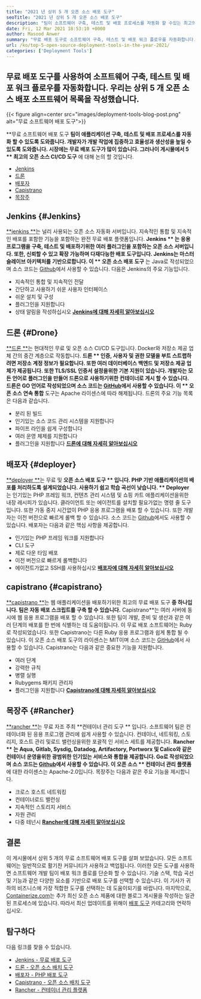 ```yaml
---
title: "2021 년 상위 5 개 오픈 소스 배포 도구" 
seoTitle: "2021 년 상위 5 개 오픈 소스 배포 도구" 
description: "팀이 소프트웨어 구축, 테스트 및 배포 프로세스를 자동화 할 수있는 최고의 오픈 소스 CI/CD 도구를 통합하여 생산성을 높이십시오." 
date: Fri, 12 Mar 2021 18:53:10 +0000
author: Masood Anwer
summary: "무료 배포 도구로 소프트웨어 구축, 테스트 및 배포 워크 플로우를 자동화합니다. 우리는 상위 5 개 오픈 소스 배포 소프트웨어 목록을 작성했습니다." 
url: /ko/top-5-open-source-deployment-tools-in-the-year-2021/
categories: ['Deployment Tools']
---
```


## 무료 배포 도구를 사용하여 소프트웨어 구축, 테스트 및 배포 워크 플로우를 자동화합니다. 우리는 상위 5 개 오픈 소스 배포 소프트웨어 목록을 작성했습니다.

{{< figure align=center src="images/deployment-tools-blog-post.png" alt="무료 소프트웨어 배포 도구">}}

**무료 소프트웨어 배포 도구 **팀이 애플리케이션 구축, 테스트 및 배포 프로세스를 자동화 할 수 있도록 도와줍니다. 개발자가 개발 작업에 집중하고 효율성과 생산성을 높일 수 있도록 도와줍니다. 시장에는 무료 배포 도구가 많이 있습니다. 그러나이 게시물에서 5 ** 최고의 오픈 소스 CI/CD 도구** 에 대해 논의 할 것입니다.
  * [Jenkins][1]
  * [드론][2]
  * [배포자][3]
  * [Capistrano][4]
  * [목장주][5]

## Jenkins   {#Jenkins}
[**jenkins **][6]는 널리 사용되는 오픈 소스 자동화 서버입니다. 지속적인 통합 및 지속적인 배포를 포함한 기능을 포함하는 완전 무료 배포 플랫폼입니다.  **Jenkins ** 는 응용 프로그램을 구축, 테스트 및 배포하기위한 여러 플러그인을 포함하는 오픈 소스 서버입니다. 또한, 신뢰할 수 있고 확장 가능하며 다재다능한 배포 도구입니다. Jenkins는 마스터 슬레이브 아키텍처를 기반으로합니다. 이 ** 오픈 소스 배포 도구** 는 Java로 작성되었으며 소스 코드는 [Github][7]에서 사용할 수 있습니다.
다음은 Jenkins의 주요 기능입니다.
  * 지속적인 통합 및 지속적인 전달
  * 간단하고 사용하기 쉬운 사용자 인터페이스
  * 쉬운 설치 및 구성
  * 플러그인을 지원합니다
  * 상태 알림을 작성하십시오
[ **Jenkins에 대해 자세히 알아보십시오** ][8]

## 드론   {#Drone}
[**드론 **][9]는 현대적인 무료 및 오픈 소스 CI/CD 도구입니다. Docker와 저장소 제공 업체 간의 중간 계층으로 작동합니다.  **드론 **  인증, 사용자 및 권한 모델을 부트 스트랩하려면 저장소 계정 정보가 필요합니다. 또한 여러 데이터베이스 백엔드 및 저장소 제공 업체가 제공됩니다. 또한 TLS/SSL 인증서 설정을위한 기본 지원이 있습니다. 개발자는 모든 언어로 플러그인을 만들어 드론으로 사용하기위한 컨테이너로 게시 할 수 있습니다. 드론은 GO 언어로 작성되었으며 소스 코드는 [GitHub][10]에서 사용할 수 있습니다. 이 ** 오픈 소스 연속 통합**  도구는 Apache 라이센스에 따라 해제됩니다.
드론의 주요 기능 목록은 다음과 같습니다.
  * 분리 된 빌드
  * 인기있는 소스 코드 관리 시스템을 지원합니다
  * 파이프 라인을 쉽게 구성합니다
  * 여러 운영 체제를 지원합니다
  * 플러그인을 지원합니다
[ **드론에 대해 자세히 알아보십시오** ][11]

## 배포자   {#deployer}
[**deployer **][12]는 무료 및  **오픈 소스 배포 도구 ** 입니다. PHP 기반 애플리케이션의 배포를 처리하도록 설계되었습니다. 사용하기 쉽고 학습 곡선이 낮습니다. ** Deployer** 는 인기있는 PHP 프레임 워크, 컨텐츠 관리 시스템 및 쇼핑 카트 애플리케이션을위한 내장 레시피가 있습니다. 클라이언트 또는 에이전트를 설치할 필요가없는 명령 줄 도구입니다. 또한 가동 중지 시간없이 PHP 응용 프로그램을 배포 할 수 있습니다. 또한 개발자는 이전 버전으로 빠르게 롤백 할 수 있습니다. 소스 코드는 [Github][13]에서도 사용할 수 있습니다.
배포자는 다음과 같은 핵심 사항을 제공합니다.
  * 인기있는 PHP 프레임 워크를 지원합니다
  * CLI 도구
  * 제로 다운 타임 배포
  * 이전 버전으로 빠르게 롤백합니다
  * 에이전트가없고 SSH를 사용하십시오
[ **배포자에 대해 자세히 알아보십시오** ][14]

## capistrano   {#capistrano}
[**capistrano **][15]는 웹 애플리케이션을 배포하기위한 최고의 무료 배포 도구  **중 하나입니다. 팀은 자동 배포 스크립트를 구축 할 수 있습니다.**   Capistrano**는 여러 서버에 동시에 웹 응용 프로그램을 배포 할 수 있습니다. 또한 팀이 개발, 준비 및 생산과 같은 여러 단계의 배포를 한 번에 식별하는 데 도움이됩니다. 이 무료 배포 소프트웨어는 Ruby로 작성되었습니다. 또한 Capistrano는 다른 Ruby 응용 프로그램과 쉽게 통합 될 수 있습니다. 이 오픈 소스 배포 도구의 라이센스는 MIT이며 소스 코드는 [GitHub][16]에서 사용할 수 있습니다.
Capistrano는 다음과 같은 중요한 기능을 지원합니다.
  * 여러 단계
  * 강력한 규칙
  * 병렬 실행
  * Rubygems 패키지 관리자
  * 플러그인을 지원합니다
[ **Capistrano에 대해 자세히 알아보십시오** ][17]

## 목장주   {#Rancher}
[**rancher **][18]는 무료 자조 주최  **컨테이너 관리 도구 ** 입니다. 소프트웨어 팀은 컨테이너화 된 응용 프로그램 관리에 쉽게 사용할 수 있습니다. 컨테이너, 네트워킹, 스토리지, 호스트 관리 및로드 밸런싱을위한 포괄적 인 서비스 세트를 제공합니다.  **Rancher ** 는 Aqua, Gitlab, Sysdig, Datadog, Artifactory, Portworx 및 Calico와 같은 컨테이너 운영을위한 광범위한 인기있는 서비스와 통합을 제공합니다. Go로 작성되었으며 소스 코드는 [Github][19]에서 사용할 수 있습니다. 이 오픈 소스 ** 컨테이너 관리 플랫폼** 에 대한 라이센스는 Apache-2.0입니다.
목장주는 다음과 같은 주요 기능을 제시합니다.
  * 크로스 호스트 네트워킹
  * 컨테이너로드 밸런싱
  * 지속적인 스토리지 서비스
  * 자원 관리
  * 다중 테넌시
[ **Rancher에 대해 자세히 알아보십시오** ][20]

## 결론
이 게시물에서 상위 5 개의 무료 소프트웨어 배포 도구를 살펴 보았습니다. 모든 소프트웨어는 일반적으로 활기찬 커뮤니티가 사용하고 백업됩니다. 이러한 모든 도구를 사용하면 소프트웨어 개발 팀이 배포 워크 플로를 단순화 할 수 있습니다. 기술 스택, 학습 곡선 및 기능과 같은 다양한 요소를 기반으로 배포 도구를 선택할 수 있습니다. 이 기사가 귀하의 비즈니스에 가장 적합한 도구를 선택하는 데 도움이되기를 바랍니다.
마지막으로, [Containerize.com][21]는 추가 최신 오픈 소스 제품에 대한 블로그 게시물을 작성하는 일관된 프로세스에 있습니다. 따라서 최신 업데이트를 위해이 [배포 도구][22] 카테고리와 연락하십시오.

## 탐구하다
다음 링크를 찾을 수 있습니다.
  * [Jenkins - 무료 배포 도구][6]
  * [드론 - 오픈 소스 배치 도구][9]
  * [배포자 - PHP 배포 도구][12]
  * [Capistrano - 오픈 소스 배치 도구][15]
  * [Rancher - 컨테이너 관리 플랫폼][18]

  
[1]: #Jenkins
[2]: #Drone
[3]: #Deployer
[4]: #Capistrano
[5]: #Rancher
[6]: https://products.containerize.com/deployment-tools/jenkins
[7]: https://github.com/jenkinsci/jenkins
[8]: https://www.jenkins.io
[9]: https://products.containerize.com/deployment-tools/drone
[10]: https://github.com/drone/drone
[11]: https://www.drone.io
[12]: https://products.containerize.com/deployment-tools/deployer
[13]: https://github.com/deployphp/deployer
[14]: https://deployer.org
[15]: https://products.containerize.com/deployment-tools/capistrano
[16]: https://github.com/capistrano/capistrano
[17]: https://capistranorb.com
[18]: https://products.containerize.com/deployment-tools/rancher
[19]: https://github.com/rancher/rancher
[20]: https://rancher.com
[21]: https://containerize.com
[22]: https://blog.containerize.com/category/deployment-tools/

